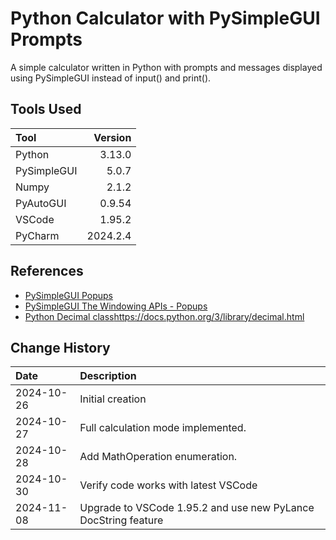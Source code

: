 # Python Calculator with PySimpleGUI Prompts
A simple calculator written in Python with prompts and messages displayed using PySimpleGUI
instead of input() and print().

## Tools Used

| Tool        |  Version |
|:------------|---------:|
| Python      |   3.13.0 |
| PySimpleGUI |    5.0.7 |
| Numpy       |    2.1.2 |
| PyAutoGUI   |   0.9.54 |
| VSCode      |   1.95.2 |
| PyCharm     | 2024.2.4 |

## References
* [PySimpleGUI Popups](https://docs.pysimplegui.com/en/latest/documentation/module/popups/)
* [PySimpleGUI The Windowing APIs - Popups](https://docs.pysimplegui.com/en/latest/documentation/quick_start/windowing_apis_popup_windows/)
* [Python Decimal class]()https://docs.python.org/3/library/decimal.html

## Change History

| Date       | Description                                                    |
|:-----------|:---------------------------------------------------------------|
| 2024-10-26 | Initial creation                                               |
| 2024-10-27 | Full calculation mode implemented.                             |
| 2024-10-28 | Add MathOperation enumeration.                                 |
| 2024-10-30 | Verify code works with latest VSCode                           |
| 2024-11-08 | Upgrade to VSCode 1.95.2 and use new PyLance DocString feature |
